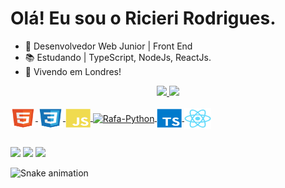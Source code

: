 # Olá! Eu sou o Ricieri Rodrigues.

- 🔭 Desenvolvedor Web Junior | Front End
- 📚 Estudando | TypeScript, NodeJs, ReactJs.
- 🏡 Vivendo em Londres!

<div align="center">
  <a href="https://github.com/rixieri">
  <img height="180em" src="https://github-readme-stats.vercel.app/api?username=rixieri&show_icons=true&theme=cobalt&include_all_commits=true&count_private=true"/>
  <img height="180em" src="https://github-readme-stats.vercel.app/api/top-langs/?username=rixieri&layout=compact&langs_count=7&theme=cobalt"/>
</div>

<div style="display: inline_block" aling="center"><br>
  <img align="center" alt="Ricieri-HTML" height="30" width="40" src="https://raw.githubusercontent.com/devicons/devicon/master/icons/html5/html5-original.svg">
  <img align="center" alt="Ricieri-CSS" height="30" width="40" src="https://raw.githubusercontent.com/devicons/devicon/master/icons/css3/css3-original.svg">
  <img align="center" alt="Ricieri-Js" height="30" width="40" src="https://raw.githubusercontent.com/devicons/devicon/master/icons/javascript/javascript-plain.svg">
  <img align="center" alt="Rafa-Python" height="38" width="48" src="https://cdn.jsdelivr.net/gh/devicons/devicon/icons/bootstrap/bootstrap-plain.svg">
  <img align="center" alt="Ricieri-Ts" height="30" width="40" src="https://raw.githubusercontent.com/devicons/devicon/master/icons/typescript/typescript-plain.svg">
  <img align="center" alt="Ricieri-React" height="33" width="43" src="https://raw.githubusercontent.com/devicons/devicon/master/icons/react/react-original.svg">  
</div>

##

<div aling="center"> 
  <a href="https://instagram.com/rixieri" target="_blank"><img src="https://img.shields.io/badge/-Instagram-%23E4405F?style=for-the-badge&logo=instagram&logoColor=white" target="_blank"></a>
  <a href = "mailto:rixieri.silva@gmail.com"><img src="https://img.shields.io/badge/Gmail-D14836?style=for-the-badge&logo=gmail&logoColor=white" target="_blank"></a>
  <a href="https://www.linkedin.com/in/ricieri-rodrigues-dev" target="_blank"><img src="https://img.shields.io/badge/-LinkedIn-%230077B5?style=for-the-badge&logo=linkedin&logoColor=white" target="_blank"></a> 
  
 
  ![Snake animation](https://github.com/rixieri/rixieri/blob/output/github-contribution-grid-snake.svg)
 
</div>

